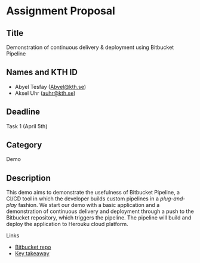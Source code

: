 
# Assignment Proposal

## Title

Demonstration of continuous delivery & deployment using Bitbucket Pipeline

## Names and KTH ID

- Abyel Tesfay (Abyel@kth.se)
- Aksel Uhr (auhr@kth.se)

## Deadline

Task 1 (April 5th)

## Category

Demo

## Description

This demo aims to demonstrate the usefulness of Bitbucket Pipeline, a CI/CD tool in which the developer builds custom pipelines in a _plug-and-play_ fashion. 
We start our demo with a basic application and a demonstration of continuous delivery and deployment through a push to the Bitbucket repository, which triggers the pipeline. 
The pipeline will build and deploy the application to Herouku cloud platform.

Links
- [Bitbucket repo](https://bitbucket.org/akseluhr-kth/demo-ci-cd-pipeline/src/main/)
- [Key takeaway](https://i.imgflip.com/6bcpr4.jpg)
